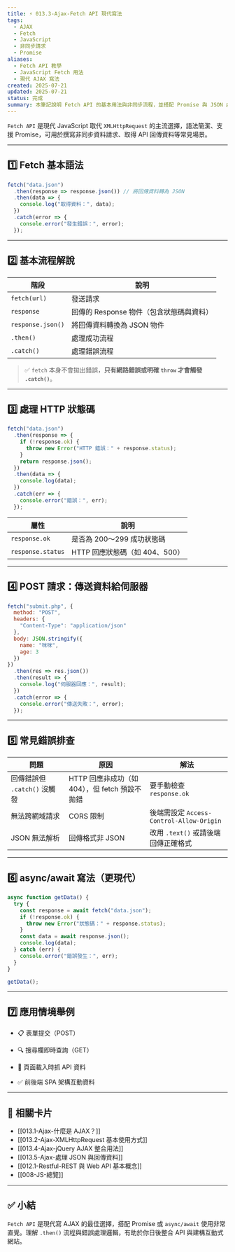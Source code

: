 ```yaml
---
title: ⚡ 013.3-Ajax-Fetch API 現代寫法
tags:
  - AJAX
  - Fetch
  - JavaScript
  - 非同步請求
  - Promise
aliases:
  - Fetch API 教學
  - JavaScript Fetch 用法
  - 現代 AJAX 寫法
created: 2025-07-21
updated: 2025-07-21
status: 完成
summary: 本筆記說明 Fetch API 的基本用法與非同步流程，並搭配 Promise 與 JSON 處理，為現代 JavaScript AJAX 操作的主流方式。
---
```


`Fetch API` 是現代 JavaScript 取代 `XMLHttpRequest` 的主流選擇，語法簡潔、支援 Promise，可用於撰寫非同步資料請求、取得 API 回傳資料等常見場景。

---

## 1️⃣ Fetch 基本語法

```js
fetch("data.json")
  .then(response => response.json()) // 將回傳資料轉為 JSON
  .then(data => {
    console.log("取得資料：", data);
  })
  .catch(error => {
    console.error("發生錯誤：", error);
  });
```

---
## 2️⃣ 基本流程解說

|階段|說明|
|---|---|
|`fetch(url)`|發送請求|
|`response`|回傳的 Response 物件（包含狀態碼與資料）|
|`response.json()`|將回傳資料轉換為 JSON 物件|
|`.then()`|處理成功流程|
|`.catch()`|處理錯誤流程|

> ✅ `fetch` 本身不會拋出錯誤，**只有網路錯誤或明確 `throw` 才會觸發 `.catch()`**。

---
## 3️⃣ 處理 HTTP 狀態碼

```javascript
fetch("data.json")
  .then(response => {
    if (!response.ok) {
      throw new Error("HTTP 錯誤：" + response.status);
    }
    return response.json();
  })
  .then(data => {
    console.log(data);
  })
  .catch(err => {
    console.error("錯誤：", err);
  });
```

| 屬性                | 說明                    |
| ----------------- | --------------------- |
| `response.ok`     | 是否為 200～299 成功狀態碼     |
| `response.status` | HTTP 回應狀態碼（如 404、500） |

---
## 4️⃣ POST 請求：傳送資料給伺服器

```javascript
fetch("submit.php", {
  method: "POST",
  headers: {
    "Content-Type": "application/json"
  },
  body: JSON.stringify({
    name: "咪咪",
    age: 3
  })
})
  .then(res => res.json())
  .then(result => {
    console.log("伺服器回應：", result);
  })
  .catch(error => {
    console.error("傳送失敗：", error);
  });
```

---
## 5️⃣ 常見錯誤排查

|問題|原因|解法|
|---|---|---|
|回傳錯誤但 `.catch()` 沒觸發|HTTP 回應非成功（如 404），但 fetch 預設不拋錯|要手動檢查 `response.ok`|
|無法跨網域請求|CORS 限制|後端需設定 `Access-Control-Allow-Origin`|
|JSON 無法解析|回傳格式非 JSON|改用 `.text()` 或請後端回傳正確格式|

---
## 6️⃣ async/await 寫法（更現代）

```javascript
async function getData() {
  try {
    const response = await fetch("data.json");
    if (!response.ok) {
      throw new Error("狀態碼：" + response.status);
    }
    const data = await response.json();
    console.log(data);
  } catch (err) {
    console.error("錯誤發生：", err);
  }
}

getData();
```

---

## 7️⃣ 應用情境舉例

- 📋 表單提交（POST）

- 🔍 搜尋欄即時查詢（GET）

- 🔁 頁面載入時抓 API 資料

- ✅ 前後端 SPA 架構互動資料

---

## 🔗 相關卡片

- [[013.1-Ajax-什麼是 AJAX？]]
- [[013.2-Ajax-XMLHttpRequest 基本使用方式]]
- [[013.4-Ajax-jQuery AJAX 整合用法]]
- [[013.5-Ajax-處理 JSON 與回傳資料]]
- [[012.1-Restful-REST 與 Web API 基本概念]]
- [[008-JS-總覽]]

---

## ✅ 小結

`Fetch API` 是現代寫 AJAX 的最佳選擇，搭配 Promise 或 `async/await` 使用非常直覺。理解 `.then()` 流程與錯誤處理邏輯，有助於你日後整合 API 與建構互動式網站。